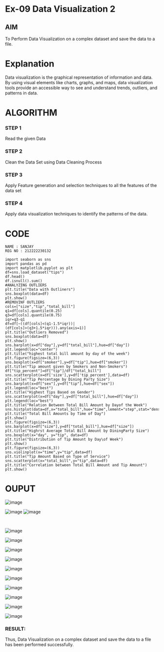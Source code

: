 # Ex-09 Data Visualization 2

## AIM
To Perform Data Visualization on a complex dataset and save the data to a file. 

# Explanation
Data visualization is the graphical representation of information and data. By using visual elements like charts, graphs, and maps, data visualization tools provide an accessible way to see and understand trends, outliers, and patterns in data.

# ALGORITHM
### STEP 1
Read the given Data
### STEP 2
Clean the Data Set using Data Cleaning Process
### STEP 3
Apply Feature generation and selection techniques to all the features of the data set
### STEP 4
Apply data visualization techniques to identify the patterns of the data.


# CODE
```
NAME : SANJAY
REG NO : 212222230132
```
```
import seaborn as sns
import pandas as pd
import matplotlib.pyplot as plt
df=sns.load_dataset("tips")
df.head()
df.isnull().sum()
#ANALYZING OUTLIERS
plt.title("Data with Outliners")
sns.boxplot(data=df)
plt.show()
#REMOVINF OUTLIERS
cols=["size","tip","total_bill"]
q1=df[cols].quantile(0.25)
q3=df[cols].quantile(0.75)
iqr=q3-q1
df=df[~((df[cols]<(q1-1.5*iqr))|
(df[cols]>(q3+1.5*iqr))).any(axis=1)]
plt.title("Outliers Removed")
sns.boxplot(data=df)
plt.show()
sns.barplot(x=df["day"],y=df["total_bill"],hue=df["day"])
plt.legend(loc="center")
plt.title("highest total bill amount by day of the week")
plt.figure(figsize=(6,3))
sns.boxplot(x=df["smoker"],y=df["tip"],hue=df["smoker"])
plt.title("Tip amount given by Smokers and Non-Smokers")
df["tip_percent"]=df["tip"]/df["total_bill"]
sns.scatterplot(x=df['size'],y=df['tip_percent'],data=df)
plt.title("Tip Percentage by Dining Party Size")
sns.barplot(x=df["sex"],y=df["tip"],hue=df["sex"])    
plt.legend(loc="best")
plt.title("Highest Tips Based on Gender")
sns.scatterplot(x=df["day"],y=df["total_bill"],hue=df["day"])
plt.legend(loc="best")
plt.title("Relation Between Total Bill Amount by Dayof the Week")
sns.histplot(data=df,x="total_bill",hue="time",lement="step",stat="density")
plt.title("Total Bill Amounts by Time of Day")
plt.show()
plt.figure(figsize=(6,3))
sns.barplot(x=df["size"],y=df["total_bill"],hue=df["size"])
plt.title("Highrst Average Total Bill Amount by DiningParty Size")
sns.boxplot(x="day", y="tip", data=df)
plt.title("Distribution of Tip Amount by Day\of Week")
plt.show()
plt.figure(figsize=(6,3))
sns.violinplot(x="time",y="tip",data=df)
plt.title("Tip Amount Based on Type of Service")
sns.scatterplot(x="total_bill",y="tip",data=df)
plt.title("Correlation between Total Bill Amount and Tip Amount")
plt.show()
```

# OUPUT
![image](https://github.com/22002102/ODD2023-Datascience-Ex-09/assets/119091638/ac9dde92-7eb6-453e-b65c-de997c0fa745)
<br>

![image](https://github.com/22002102/ODD2023-Datascience-Ex-09/assets/119091638/066ae1af-4f7e-47e1-83ab-a2d7351a28ed)
![image](https://github.com/22002102/ODD2023-Datascience-Ex-09/assets/119091638/81264bb1-9991-4a6c-a377-585f73934dd4)

<br>

![image](https://github.com/22002102/ODD2023-Datascience-Ex-09/assets/119091638/398748c7-b70d-407f-96d7-272e554e417c)
<br>

![image](https://github.com/22002102/ODD2023-Datascience-Ex-09/assets/119091638/9143645b-627a-4ea0-a58d-7b988a369719)
<br>

![image](https://github.com/22002102/ODD2023-Datascience-Ex-09/assets/119091638/bfdb5320-1aa9-461e-81e0-e131724fa230)
<br>

![image](https://github.com/22002102/ODD2023-Datascience-Ex-09/assets/119091638/45d79435-db9a-4c21-a10e-b870bf3d99ee)
<br>

![image](https://github.com/22002102/ODD2023-Datascience-Ex-09/assets/119091638/90bf0647-035f-4aab-b941-30f8416b9aa1)
<br>

![image](https://github.com/22002102/ODD2023-Datascience-Ex-09/assets/119091638/dab44b36-06c3-4a5d-8977-ace6c39b022a)
<br>

![image](https://github.com/22002102/ODD2023-Datascience-Ex-09/assets/119091638/eaf17dec-7032-43e0-8bfb-6c8779296cb9)
<br>

![image](https://github.com/22002102/ODD2023-Datascience-Ex-09/assets/119091638/25039810-03ff-4912-9fec-e4e868607213)
<br>

![image](https://github.com/22002102/ODD2023-Datascience-Ex-09/assets/119091638/9086d34d-3608-473f-9c14-09e7058f243b)
<br>

![image](https://github.com/22002102/ODD2023-Datascience-Ex-09/assets/119091638/06d5bbc6-8831-4bea-a965-2f95aafc7dc5)


### RESULT:
Thus, Data Visualization on a complex dataset and save the data to a file has been performed successfully.
